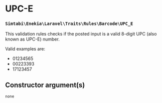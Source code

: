 # UPC-E
### `Simtabi\Enekia\Laravel\Traits\Rules\Barcode\UPC_E`

This validation rules checks if the posted input is a valid 8-digit UPC (also known as UPC-E) number.

Valid examples are:

- 01234565
- 00223393
- 17123457

## Constructor argument(s)

```php
none
```